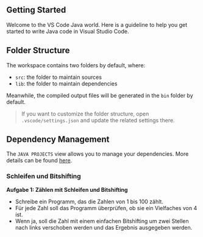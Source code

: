 ## Getting Started

Welcome to the VS Code Java world. Here is a guideline to help you get started to write Java code in Visual Studio Code.

## Folder Structure

The workspace contains two folders by default, where:

- `src`: the folder to maintain sources
- `lib`: the folder to maintain dependencies

Meanwhile, the compiled output files will be generated in the `bin` folder by default.

> If you want to customize the folder structure, open `.vscode/settings.json` and update the related settings there.

## Dependency Management

The `JAVA PROJECTS` view allows you to manage your dependencies. More details can be found [here](https://github.com/microsoft/vscode-java-dependency#manage-dependencies).

### Schleifen und Bitshifting

**Aufgabe 1: Zählen mit Schleifen und Bitshifting**
- Schreibe ein Programm, das die Zahlen von 1 bis 100 zählt.
- Für jede Zahl soll das Programm überprüfen, ob sie ein Vielfaches von 4 ist. 
- Wenn ja, soll die Zahl mit einem einfachen Bitshifting um zwei Stellen nach links verschoben werden und das Ergebnis ausgegeben werden.
